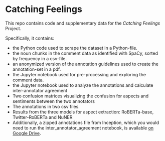 # Catching Feelings
This repo contains code and supplementary data for the _Catching Feelings_ Project.

Specifically, it contains:

  - the Python code used to scrape the dataset in a Python-file.
  - the noun chunks in the comment data as identified with SpaCy, sorted by frequency in a csv-file.
  - an anonymized version of the annotation guidelines used to create the annotation-set in a pdf.
  - the Jupyter notebook used for pre-processing and exploring the comment data.
  - the Jupyter notebook used to analyze the annotations and calculate inter-annotator agreement
  - Two confusion matrices visualizing the confusion for aspects and sentiments between the two annotators
  - The annotations in two csv files.
  - Results from the three models for aspect extraction: RoBERTa-base, Twitter-RoBERTa and NuNER
  - Additionally, a zipped annotations file from Inception, which you would need to run the inter_annotator_agreement notebook, is available [on Google Drive](https://drive.google.com/file/d/1KBzhly5fSLNOvyPsUbeC4DX2Z1D27Vse/view?usp=sharing). 
